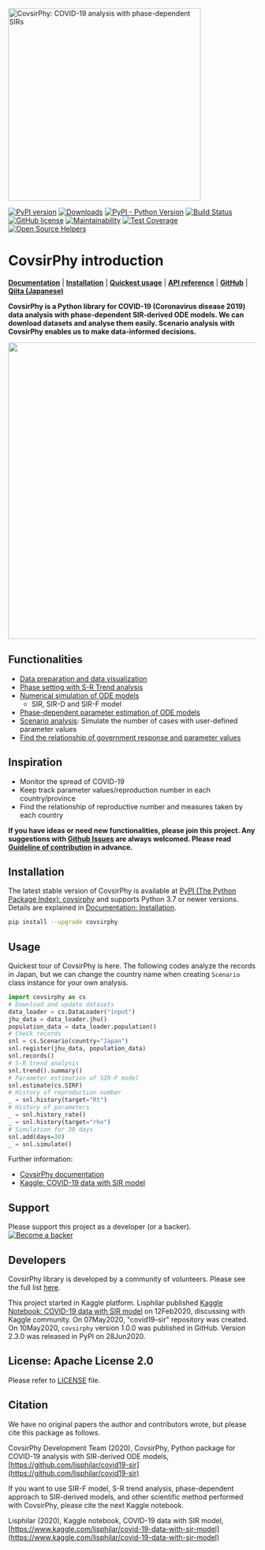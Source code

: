 
<img src="https://raw.githubusercontent.com/lisphilar/covid19-sir/master/docs/logo/covsirphy_headline.png" width="390" alt="CovsirPhy: COVID-19 analysis with phase-dependent SIRs">

[![PyPI version](https://badge.fury.io/py/covsirphy.svg)](https://badge.fury.io/py/covsirphy)
[![Downloads](https://pepy.tech/badge/covsirphy)](https://pepy.tech/project/covsirphy)
[![PyPI - Python Version](https://img.shields.io/pypi/pyversions/covsirphy)](https://badge.fury.io/py/covsirphy)
[![Build Status](https://semaphoreci.com/api/v1/lisphilar/covid19-sir/branches/master/shields_badge.svg)](https://semaphoreci.com/lisphilar/covid19-sir)  
[![GitHub license](https://img.shields.io/github/license/lisphilar/covid19-sir)](https://github.com/lisphilar/covid19-sir/blob/master/LICENSE)
[![Maintainability](https://api.codeclimate.com/v1/badges/eb97eaf9804f436062b9/maintainability)](https://codeclimate.com/github/lisphilar/covid19-sir/maintainability)
[![Test Coverage](https://api.codeclimate.com/v1/badges/eb97eaf9804f436062b9/test_coverage)](https://codeclimate.com/github/lisphilar/covid19-sir/test_coverage)
[![Open Source Helpers](https://www.codetriage.com/lisphilar/covid19-sir/badges/users.svg)](https://www.codetriage.com/lisphilar/covid19-sir)

# CovsirPhy introduction

[<strong>Documentation</strong>](https://lisphilar.github.io/covid19-sir/index.html)
| [<strong>Installation</strong>](https://lisphilar.github.io/covid19-sir/INSTALLATION.html)
| [<strong>Quickest usage</strong>](https://lisphilar.github.io/covid19-sir/usage_quickest.html)
| [<strong>API reference</strong>](https://lisphilar.github.io/covid19-sir/covsirphy.html)
| [<strong>GitHub</strong>](https://github.com/lisphilar/covid19-sir)
| [<strong>Qiita (Japanese)</strong>](https://qiita.com/tags/covsirphy)

<strong>CovsirPhy is a Python library for COVID-19 (Coronavirus disease 2019) data analysis with phase-dependent SIR-derived ODE models. We can download datasets and analyse them easily. Scenario analysis with CovsirPhy enables us to make data-informed decisions. </strong>

<img src="https://raw.githubusercontent.com/lisphilar/covid19-sir/master/docs/gif/covsirphy_demo.gif" width="600">

## Functionalities

- [Data preparation and data visualization](https://lisphilar.github.io/covid19-sir/usage_dataset.html)
- [Phase setting with S-R Trend analysis](https://lisphilar.github.io/covid19-sir/usage_phases.html)
- [Numerical simulation of ODE models](https://lisphilar.github.io/covid19-sir/usage_theoretical.html)
  - SIR, SIR-D and SIR-F model
- [Phase-dependent parameter estimation of ODE models](https://lisphilar.github.io/covid19-sir/usage_quickest.html)
- [Scenario analysis](https://lisphilar.github.io/covid19-sir/usage_quick.html): Simulate the number of cases with user-defined parameter values
- [Find the relationship of government response and parameter values](https://lisphilar.github.io/covid19-sir/usage_policy.html)

## Inspiration

- Monitor the spread of COVID-19
- Keep track parameter values/reproduction number in each country/province
- Find the relationship of reproductive number and measures taken by each country

<strong>If you have ideas or need new functionalities, please join this project.
Any suggestions with [Github Issues](https://github.com/lisphilar/covid19-sir/issues/new/choose) are always welcomed. Please read [Guideline of contribution](https://lisphilar.github.io/covid19-sir/CONTRIBUTING.html) in advance.</strong>

## Installation

The latest stable version of CovsirPhy is available at [PyPI (The Python Package Index): covsirphy](https://pypi.org/project/covsirphy/) and supports Python 3.7 or newer versions. Details are explained in [Documentation: Installation](https://lisphilar.github.io/covid19-sir/INSTALLATION.html).

```bash
pip install --upgrade covsirphy
```

## Usage

Quickest tour of CovsirPhy is here. The following codes analyze the records in Japan, but we can change the country name when creating `Scenario` class instance for your own analysis.

```Python
import covsirphy as cs
# Download and update datasets
data_loader = cs.DataLoader("input")
jhu_data = data_loader.jhu()
population_data = data_loader.population()
# Check records
snl = cs.Scenario(country="Japan")
snl.register(jhu_data, population_data)
snl.records()
# S-R trend analysis
snl.trend().summary()
# Parameter estimation of SIR-F model
snl.estimate(cs.SIRF)
# History of reproduction number
_ = snl.history(target="Rt")
# History of parameters
_ = snl.history_rate()
_ = snl.history(target="rho")
# Simulation for 30 days
snl.add(days=30)
_ = snl.simulate()
```

Further information:

- [CovsirPhy documentation](https://lisphilar.github.io/covid19-sir/index.html)
- [Kaggle: COVID-19 data with SIR model](https://www.kaggle.com/lisphilar/covid-19-data-with-sir-model)

## Support

Please support this project as a developer (or a backer).
[![Become a backer](https://opencollective.com/covsirphy/tiers/backer.svg?avatarHeight=36&width=600)](https://opencollective.com/covsirphy)

## Developers

CovsirPhy library is developed by a community of volunteers. Please see the full list [here](https://github.com/lisphilar/covid19-sir/graphs/contributors).

This project started in Kaggle platform. Lisphilar published [Kaggle Notebook: COVID-19 data with SIR model](https://www.kaggle.com/lisphilar/covid-19-data-with-sir-model) on 12Feb2020, discussing with Kaggle community. On 07May2020, "covid19-sir" repository was created. On 10May2020, `covsirphy` version 1.0.0 was published in GitHub. Version 2.3.0 was released in PyPI on 28Jun2020.

## License: Apache License 2.0

Please refer to [LICENSE](https://github.com/lisphilar/covid19-sir/blob/master/LICENSE) file.

## Citation

We have no original papers the author and contributors wrote, but please cite this package as follows.

CovsirPhy Development Team (2020), CovsirPhy, Python package for COVID-19 analysis with SIR-derived ODE models, [https://github.com/lisphilar/covid19-sir](https://github.com/lisphilar/covid19-sir)

If you want to use SIR-F model, S-R trend analysis, phase-dependent approach to SIR-derived models, and other scientific method performed with CovsirPhy, please cite the next Kaggle notebook.

Lisphilar (2020), Kaggle notebook, COVID-19 data with SIR model, [https://www.kaggle.com/lisphilar/covid-19-data-with-sir-model](https://www.kaggle.com/lisphilar/covid-19-data-with-sir-model)
